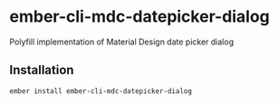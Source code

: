 ember-cli-mdc-datepicker-dialog
==============================================================================

Polyfill implementation of Material Design date picker dialog

Installation
------------------------------------------------------------------------------


    ember install ember-cli-mdc-datepicker-dialog

